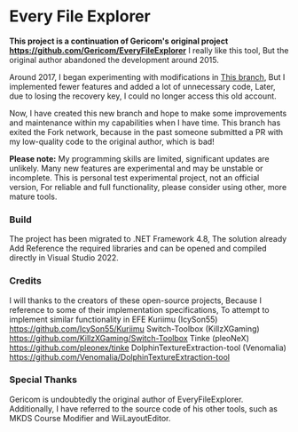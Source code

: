 # Every File Explorer

**This project is a continuation of Gericom's original project https://github.com/Gericom/EveryFileExplorer** 
I really like this tool, But the original author abandoned the development around 2015.

Around 2017, I began experimenting with modifications in [This branch](https://github.com/lwyx2016/EveryFileExplorer), But I implemented fewer features and added a lot of unnecessary code, Later, due to losing the recovery key, I could no longer access this old account.

Now, I have created this new branch and hope to make some improvements and maintenance within my capabilities when I have time. This branch has exited the Fork network, because in the past someone submitted a PR with my low-quality code to the original author, which is bad!

**Please note:**
My programming skills are limited, significant updates are unlikely.
Many new features are experimental and may be unstable or incomplete.
This is personal test experimental project, not an official version, For reliable and full functionality, please consider using other, more mature tools.

### Build
The project has been migrated to .NET Framework 4.8, The solution already Add Reference the required libraries and can be opened and compiled directly in Visual Studio 2022.

### Credits
I will thanks to the creators of these open-source projects, Because I reference to some of their implementation specifications, To attempt to implement similar functionality in EFE
Kuriimu (IcySon55) https://github.com/IcySon55/Kuriimu
Switch-Toolbox (KillzXGaming) https://github.com/KillzXGaming/Switch-Toolbox
Tinke (pleoNeX) https://github.com/pleonex/tinke
DolphinTextureExtraction-tool (Venomalia) https://github.com/Venomalia/DolphinTextureExtraction-tool

### Special Thanks
Gericom is undoubtedly the original author of EveryFileExplorer. Additionally, I have referred to the source code of his other tools, such as MKDS Course Modifier and WiiLayoutEditor.